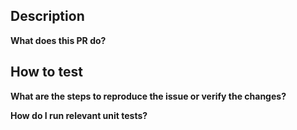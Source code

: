 ## Description

**What does this PR do?**

## How to test

**What are the steps to reproduce the issue or verify the changes?**

**How do I run relevant unit tests?**

